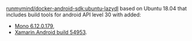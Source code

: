 [runmymind/docker-android-sdk:ubuntu-lazydl](https://hub.docker.com/r/runmymind/docker-android-sdk) based on Ubuntu 18.04 that includes build tools for android API level 30 with added:
  * [Mono 6.12.0.179](https://www.mono-project.com/download/stable/#download-lin),
  * [Xamarin.Android build 54953](https://github.com/xamarin/xamarin-android#downloads).
